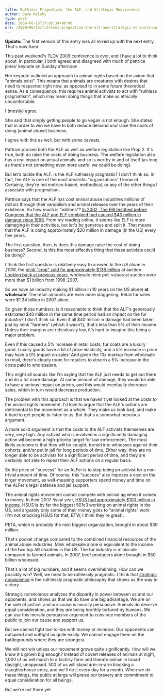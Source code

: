 ```yaml
---
title: Ruthless Pragmatism, the ALF, and Strategic Nonviolence
author: Dave Rolsky
type: post
date: 2009-06-15T17:06:34+00:00
url: /2009/06/15/ruthless-pragmatism-the-alf-and-strategic-nonviolence/
---
```


**Update:** The first version of this entry was all mixed up with the next entry. That's now fixed.

This past weekend's [TLOV 2009][1] conference is over, and I have a lot to think about. In
particular, I both agreed and disagreed with much of pattrice jones' keynote on Sunday afternoon.

Her keynote outlined an approach to animal rights based on the axiom that "animals exist". This
means that animals are creatures with desires that need to respected right now, as opposed to in
some future theoretical sense. As a consequence, this requires animal activists to act with
"ruthless pragmatism", which may mean doing things that make us ethically uncomfortable.

I (mostly) agree.

She said that simply getting people to go vegan is not enough. She stated that in order to win we
have to both reduce demand _and_ raise the costs of doing (animal abuse) business.

I agree with this as well, but with some caveats.

Pattrice praised both the ALF as well as welfare legistation like Prop 2. It's true, both do raise
the costs of doing business. The welfare legislation also has a real impact on actual animals, and
so is worthy in and of itself (as long as there's not something even more useful we could be doing).

But let's tackle the ALF. Is the ALF ruthlessly pragmatic? I don't think so. In fact, the ALF is one
of the most idealistic "organizations" I know of. Certainly, they're not metrics-based, methodical,
or any of the other things I associate with pragmatism.

Pattrice says that the ALF has cost animal abuse industries millions of dollars through their
vandalism and animal releases over the years of their existence. So how much is "millions"? [In
2002, The FBI testified before Congress that the ALF and ELF combined had caused $43 million in
damage since 1996][2]. From my reading online, it seems like ELF is more damaging in their
activities, but let's be generous and split it. That means that the ALF is doing approximately $20
million in damage (in the US) every five years.

The first question, then, is does this damage raise the cost of doing business? Second, is this the
most effective thing that these activists could be doing?

I think the first question is relatively easy to answer. In the _US alone in 2006_, the [mink "crop"
sold for approximately $136 million][3] at auction. [Looking back at previous years][4], wholesale
mink pelt values at auction were more than $1 billion from 1998-2007.

So we have an industry making $1 billion in 10 years (in the US alone) **at wholesale**! The retail
amounts are even more staggering. Retail fur sales were $1.34 billion in 2007 alone.

So given those numbers, is it reasonable to think that the ALF's generously estimated $40 million in
the same time period had an impact on the fur industry? I don't think so. Even if all $40 million in
damage had been taken just by mink "farmers" (which it wasn't), that's less than 5% of their income.
Unless their margins are ridiculously low, it's hard to imagine this being a major problem.

Even if this caused a 5% increase in retail costs, fur coats are a luxury good. Luxury goods have a
lot of price elasticity, and a 5% increase in price may have a 0% impact on sales! And given the 10x
markup from wholesale to retail, there's clearly room for retailers to absorb a 5% increase in the
costs paid to wholesalers.

This might all sounds like I'm saying that the ALF just needs to get out there and do a lot more
damage. At some amount of damage, they would be able to have a serious impact on prices, and this
would eventually decrease sales, which in turn would decrease production.

The problem with this approach is that we haven't yet looked at the costs to the animal rights
movement. I'd love to argue that the ALF's actions are detrimental to the movement as a whole. They
make us look bad, and make it hard to get people to listen to us. But that's a somewhat nebulous
argument.

A more solid argument is that the costs to the ALF activists themselves are very, very high. Any
activist who is involved in a significantly damaging action wil become a high-priority target for
law enforcement. The most likely outcome is that they will be caught, turned into witnesses against
their cohorts, and/or put in jail for long periods of time. Either way, they are no longer able to
be activists for a significant period of time, and they are certainly not able to repeat their ALF
actions on a regular basis.

So the price of "success" for an ALFer is to stop being an activist for a non-trivial amount of
time. Of course, this "success" also imposes a cost on the larger movement, as well-meaning
supporters spend money and time on the ALFer's legal defense and jail support.

The animal rights movement cannot compete with animal ag when it comes to money. In their 2007
fiscal year, [HSUS had approximately $100 million in income][5]. HSUS is by far the biggest 501c3
working on animal rights in the US, and arguably only some of their money goes to "animal rights"
work (I'm not knocking HSUS for that, BTW, I think they're great).

PETA, which is probably the next biggest organization, brought in about $30 million.

That's pocket change compared to the combined financial resources of the animal abuse industries.
Mink wholesale alone is equivalent to the income of the two top AR charities in the US. The fur
industry is miniscule compared to farmed animals. In 2007, beef producers alone brought in $50
billion wholesale.

That's a lot of big numbers, and it seems overwhelming. How can we possibly win? Well, we need to be
ruthlessly pragmatic. I think that [strategic nonviolence][6] is the ruthlessly pragmatic philosophy
that shows us the way to victory.

Strategic nonviolence analyzes the disparity in power between us and our opponents, and shows us
that we do have one big advantage. We are on the side of justice, and our cause is morally
persuasive. Animals _do_ deserve equal consideration, and they _are_ being horribly tortured by
humans. We can use this morally persuasive argument to convince members of the public to join our
cause and support us.

But we cannot fight toe-to-toe with money or violence. Our opponents can outspend and outfight us
quite easily. We cannot engage them on the battlegrounds where they are strongest.

We will not win unless our movement grows quite significantly. How will we know it's grown big
enough? Instead of covert releases of animals at night, 1,000 of us will march to a factory farm and
liberate animal in broad daylight, unopposed. 500 of us will stand arm-in-arm blocking a
slaughterhouse entry, and we'll do it every day for a month. When we do these things, the public at
large will praise our bravery and commitment to equal consideration for all beings.

But we're not there yet.

[1]: http://www.tlov.org/tlov2009
[2]: http://www.fbi.gov/congress/congress02/jarboe021202.htm
[3]: http://www.furcommission.com/resource/perspect999ci.htm
[4]: http://www.furcommission.com/farming/production.htm
[5]: http://www.hsus.org/about_us/annual_reports_financial/annual_reports_financial_statements.html
[6]: http://www.exploreveg.org/help/activist/snv
